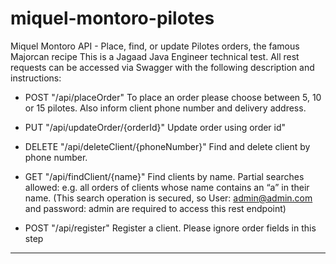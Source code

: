 # miquel-montoro-pilotes
Miquel Montoro API - Place, find, or update Pilotes orders, the famous Majorcan recipe
This is a Jagaad Java Engineer technical test.
All rest requests can be accessed via Swagger with the following description and instructions:

* POST "/api/placeOrder"
To place an order please choose between 5, 10 or 15 pilotes. Also inform client phone number and delivery address.

* PUT "/api/updateOrder/{orderId}" 
Update order using order id"

* DELETE "/api/deleteClient/{phoneNumber}"
Find and delete client by phone number.

* GET "/api/findClient/{name}"
Find clients by name. Partial searches allowed: e.g. all orders of clients whose name contains an “a” in their name.
(This search operation is secured, so 
User: admin@admin.com and password: admin are required to access this rest endpoint)

* POST "/api/register"
Register a client. Please ignore order fields in this step
-------------------------------------------------------

